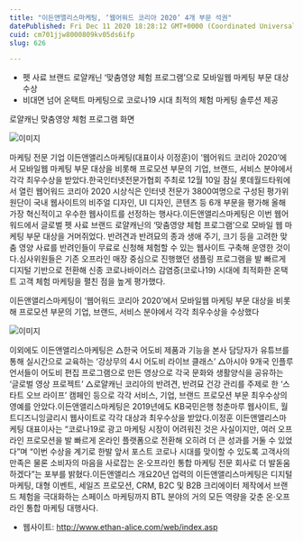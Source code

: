 ```yaml
---
title: "이든앤앨리스마케팅, ‘웹어워드 코리아 2020’ 4개 부문 석권"
datePublished: Fri Dec 11 2020 18:28:12 GMT+0000 (Coordinated Universal Time)
cuid: cm701jjw8000809kv05ds6ifp
slug: 626

---
```



- 펫 사료 브랜드 로얄캐닌 ‘맞춤영양 체험 프로그램’으로 모바일웹 마케팅 부문 대상 수상
- 비대면 넘어 온택트 마케팅으로 코로나19 시대 최적의 체험 마케팅 솔루션 제공

로얄캐닌 맞춤영양 체험 프로그램 화면

![이미지](https://cdn.hashnode.com/res/hashnode/image/upload/v1739251674481/c5cf5703-2ba7-4293-b2de-ab374b49ea92.jpeg)

마케팅 전문 기업 이든앤앨리스마케팅(대표이사 이정훈)이 ‘웹어워드 코리아 2020’에서 모바일웹 마케팅 부문 대상을 비롯해 프로모션 부문의 기업, 브랜드, 서비스 분야에서 각각 최우수상을 받았다.한국인터넷전문가협회 주최로 12월 10일 잠실 롯데월드타워에서 열린 웹어워드 코리아 2020 시상식은 인터넷 전문가 3800여명으로 구성된 평가위원단이 국내 웹사이트의 비주얼 디자인, UI 디자인, 콘텐츠 등 6개 부문을 평가해 올해 가장 혁신적이고 우수한 웹사이트를 선정하는 행사다.이든앤앨리스마케팅은 이번 웹어워드에서 글로벌 펫 사료 브랜드 로얄캐닌의 ‘맞춤영양 체험 프로그램’으로 모바일 웹 마케팅 부문 대상을 거머쥐었다. 반려견과 반려묘의 종과 생애 주기, 크기 등을 고려한 맞춤 영양 사료를 반려인들이 무료로 신청해 체험할 수 있는 웹사이트 구축해 운영한 것이다.심사위원들은 기존 오프라인 매장 중심으로 진행했던 샘플링 프로그램을 발 빠르게 디지털 기반으로 전환해 신종 코로나바이러스 감염증(코로나19) 시대에 최적화한 온택트 고객 체험 마케팅을 펼친 점을 높게 평가했다.

이든앤앨리스마케팅이 ‘웹어워드 코리아 2020’에서 모바일웹 마케팅 부문 대상을 비롯해 프로모션 부문의 기업, 브랜드, 서비스 분야에서 각각 최우수상을 수상했다

![이미지](https://cdn.hashnode.com/res/hashnode/image/upload/v1739251676880/2b1eebe8-35b0-4640-90e4-05b8b3e33771.jpeg)

이외에도 이든앤앨리스마케팅은 △한국 어도비 제품과 기능을 본사 담당자가 유튜브를 통해 실시간으로 교육하는 ‘강상무의 4시 어도비 라이브 클래스’ △아시아 9개국 인플루언서들이 어도비 편집 프로그램으로 만든 영상으로 각국 문화와 생활양식을 공유하는 ‘글로벌 영상 프로젝트’ △로얄캐닌 코리아의 반려견, 반려묘 건강 관리를 주제로 한 ‘스타트 오브 라이프’ 캠페인 등으로 각각 서비스, 기업, 브랜드 프로모션 부문 최우수상의 영예를 안았다.이든앤앨리스마케팅은 2019년에도 KB국민은행 청춘마루 웹사이트, 월트디즈니잉글리시 웹사이트로 각각 대상과 최우수상을 받았다.이정훈 이든앤앨리스마케팅 대표이사는 “코로나19로 광고 마케팅 시장이 어려워진 것은 사실이지만, 여러 오프라인 프로모션을 발 빠르게 온라인 플랫폼으로 전환해 오히려 더 큰 성과를 거둘 수 있었다”며 “이번 수상을 계기로 한발 앞서 포스트 코로나 시대를 맞이할 수 있도록 고객사의 만족은 물론 소비자의 마음을 사로잡는 온·오프라인 통합 마케팅 전문 회사로 더 발돋움하겠다”는 포부를 밝혔다.이든앤앨리스 개요20년 업력의 이든앤앨리스마케팅은 디지털 마케팅, 대형 이벤트, 세일즈 프로모션, CRM, B2C 및 B2B 크리에이터 제작에서 브랜드 체험을 극대화하는 스페이스 마케팅까지 BTL 분야의 거의 모든 역량을 갖춘 온·오프라인 통합 마케팅 대행사다.

- 웹사이트: http://www.ethan-alice.com/web/index.asp